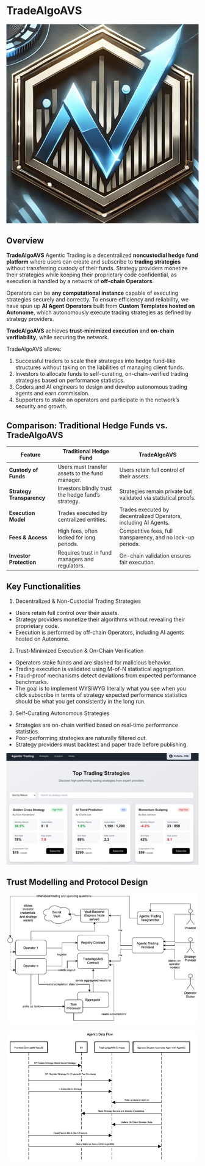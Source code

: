 # TradeAlgoAVS

![TradeAlgoAVS Logo](./logo.png)

## Overview

**TradeAlgoAVS** Agentic Trading is a decentralized **noncustodial hedge fund platform** where users can create and subscribe to **trading strategies** without transferring custody of their funds. Strategy providers monetize their strategies while keeping their proprietary code confidential, as execution is handled by a network of **off-chain Operators**.

Operators can be **any computational instance** capable of executing strategies securely and correctly. To ensure efficiency and reliability, we have spun up **AI Agent Operators** built from **Custom Templates hosted on Autonome**, which autonomously execute trading strategies as defined by strategy providers.

**TradeAlgoAVS** achieves **trust-minimized execution** and **on-chain verifiability**, while securing the network.

TradeAlgoAVS allows:

1. Successful traders to scale their strategies into hedge fund-like structures without taking on the liabilities of managing client funds.
2. Investors to allocate funds to self-curating, on-chain-verified trading strategies based on performance statistics.
3. Coders and AI engineers to design and develop autonomous trading agents and earn commission.
4. Supporters to stake on operators and participate in the network’s security and growth.


## Comparison: Traditional Hedge Funds vs. TradeAlgoAVS

| Feature                     | Traditional Hedge Fund                                    | TradeAlgoAVS                                        |
|-----------------------------|----------------------------------------------------------|-----------------------------------------------------|
| **Custody of Funds**        | Users must transfer assets to the fund manager.         | Users retain full control of their assets.        |
| **Strategy Transparency**   | Investors blindly trust the hedge fund’s strategy.     | Strategies remain private but validated via statistical proofs. |
| **Execution Model**         | Trades executed by centralized entities.                | Trades executed by decentralized Operators, including AI Agents. |
| **Fees & Access**           | High fees, often locked for long periods.               | Competitive fees, full transparency, and no lock-up periods. |
| **Investor Protection**     | Requires trust in fund managers and regulators.        | On-chain validation ensures fair execution.        |

## Key Functionalities

1. Decentralized & Non-Custodial Trading Strategies
- Users retain full control over their assets.
- Strategy providers monetize their algorithms without revealing their proprietary code.
- Execution is performed by off-chain Operators, including AI agents hosted on Autonome.
2. Trust-Minimized Execution & On-Chain Verification
- Operators stake funds and are slashed for malicious behavior.
- Trading execution is validated using M-of-N statistical aggregation.
- Fraud-proof mechanisms detect deviations from expected performance benchmarks.
- The goal is to implement WYSIWYG literally what you see when you click subscribe in terms of strategy expected performance statistics should be what you get consistently in the long run.
3. Self-Curating Autonomous Strategies
- Strategies are on-chain verified based on real-time performance statistics.
- Poor-performing strategies are naturally filtered out.
- Strategy providers must backtest and paper trade before publishing.

![UI](./ui.png)

## Trust Modelling and Protocol Design


![AVS Design](./tradealgoavs-design.png)

![Simplified Sequence Diagram](./tradealgoavs-simplified-seq-diagram.png)

